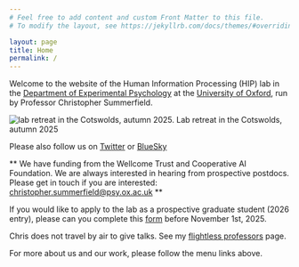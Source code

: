 ```yaml
---
# Feel free to add content and custom Front Matter to this file.
# To modify the layout, see https://jekyllrb.com/docs/themes/#overriding-theme-defaults

layout: page
title: Home
permalink: /
---
```


Welcome to the website of the Human Information Processing (HIP) lab in the [Department of Experimental Psychology](https://www.psy.ox.ac.uk) at the [University of Oxford](https://www.ox.ac.uk), run by Professor Christopher Summerfield.

![lab retreat in the Cotswolds, autumn 2025.](https://humaninformationprocessing.wordpress.com/wp-content/uploads/2025/10/retreat2025-1.jpg)
Lab retreat in the Cotswolds, autumn 2025

Please also follow us on [Twitter](https://twitter.com/summerfieldlab?lang=en) or [BlueSky](https://bsky.app/profile/summerfieldlab.bsky.social)

** We have funding from the Wellcome Trust and Cooperative AI Foundation. We are always interested in hearing from prospective postdocs. Please get in touch if you are interested: christopher.summerfield@psy.ox.ac.uk **

If you would like to apply to the lab as a prospective graduate student (2026 entry), please can you complete this [form](https://docs.google.com/forms/d/e/1FAIpQLScxRnZr2NtpwPiW5Ge0bYdK2JeVewAaOziJY-HdNOFtv7wICw/viewform) before November 1st, 2025.

Chris does not travel by air to give talks. See my [flightless professors](https://flightlessprofessors.wordpress.com/) page.

For more about us and our work, please follow the menu links above.


